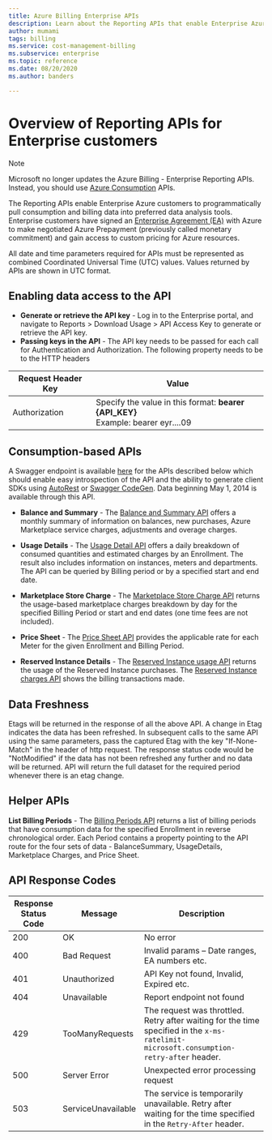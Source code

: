 ```yaml
---
title: Azure Billing Enterprise APIs
description: Learn about the Reporting APIs that enable Enterprise Azure customers to pull consumption data programmatically.
author: mumami
tags: billing
ms.service: cost-management-billing
ms.subservice: enterprise
ms.topic: reference
ms.date: 08/20/2020
ms.author: banders

---
```

# Overview of Reporting APIs for Enterprise customers

> [!Note]
> Microsoft no longer updates the Azure Billing - Enterprise Reporting APIs. Instead, you should use [Azure Consumption](/rest/api/consumption) APIs.

The Reporting APIs enable Enterprise Azure customers to programmatically pull consumption and billing data into preferred data analysis tools. Enterprise customers have signed an [Enterprise Agreement (EA)](https://azure.microsoft.com/pricing/enterprise-agreement/) with Azure to make negotiated Azure Prepayment (previously called monetary commitment) and gain access to custom pricing for Azure resources.

All date and time parameters required for APIs must be represented as combined Coordinated Universal Time (UTC) values. Values returned by APIs are shown in UTC format.

## Enabling data access to the API
* **Generate or retrieve the API key** - Log in to the Enterprise portal, and navigate to Reports > Download Usage > API Access Key to generate or retrieve the API key.
* **Passing keys in the API** - The API key needs to be passed for each call for Authentication and Authorization. The following property needs to be to the HTTP headers

|Request Header Key | Value|
|-|-|
|Authorization| Specify the value in this format: **bearer {API_KEY}** <br/> Example: bearer eyr....09|

## Consumption-based APIs
A Swagger endpoint is available [here](https://consumption.azure.com/swagger/ui/index) for the APIs described below which should enable easy introspection of the API and the ability to generate client SDKs using [AutoRest](https://github.com/Azure/AutoRest) or [Swagger CodeGen](https://swagger.io/swagger-codegen/). Data beginning May 1, 2014 is available through this API.

* **Balance and Summary** - The [Balance and Summary API](/rest/api/billing/enterprise/billing-enterprise-api-balance-summary) offers a monthly summary of information on balances, new purchases, Azure Marketplace service charges, adjustments and overage charges.

* **Usage Details** - The [Usage Detail API](/rest/api/billing/enterprise/billing-enterprise-api-usage-detail) offers a daily breakdown of consumed quantities and estimated charges by an Enrollment. The result also includes information on instances, meters and departments. The API can be queried by Billing period or by a specified start and end date.

* **Marketplace Store Charge** - The [Marketplace Store Charge API](/rest/api/billing/enterprise/billing-enterprise-api-marketplace-storecharge) returns the usage-based marketplace charges breakdown by day for the specified Billing Period or start and end dates (one time fees are not included).

* **Price Sheet** - The [Price Sheet API](/rest/api/billing/enterprise/billing-enterprise-api-pricesheet) provides the applicable rate for each Meter for the given Enrollment and Billing Period.

* **Reserved Instance Details** - The [Reserved Instance usage API](/rest/api/billing/enterprise/billing-enterprise-api-reserved-instance-usage) returns the usage of the Reserved Instance purchases. The [Reserved Instance charges API](/rest/api/billing/enterprise/billing-enterprise-api-reserved-instance-usage) shows the billing transactions made.

## Data Freshness
Etags will be returned in the response of all the above API. A change in Etag indicates the data has been refreshed.  In subsequent calls to the same API using the same parameters, pass the captured Etag with the key "If-None-Match" in the header of http request. The response status code would be "NotModified" if the data has not been refreshed any further and no data will be returned. API will return the full dataset for the required period whenever there is an etag change.

## Helper APIs
 **List Billing Periods** - The [Billing Periods API](/rest/api/billing/enterprise/billing-enterprise-api-billing-periods) returns a list of billing periods that have consumption data for the specified Enrollment in reverse chronological order. Each Period contains a property pointing to the API route for the four sets of data - BalanceSummary, UsageDetails, Marketplace Charges, and Price Sheet.


## API Response Codes   
|Response Status Code|Message|Description|
|-|-|-|
|200| OK|No error|
|400| Bad Request| Invalid params – Date ranges, EA numbers etc.|
|401| Unauthorized| API Key not found, Invalid, Expired etc.|
|404| Unavailable| Report endpoint not found|
|429 | TooManyRequests | The request was throttled. Retry after waiting for the time specified in the <code>x-ms-ratelimit-microsoft.consumption-retry-after</code> header.|
|500| Server Error| Unexpected error processing request|
| 503 | ServiceUnavailable | The service is temporarily unavailable. Retry after waiting for the time specified in the <code>Retry-After</code> header.|
